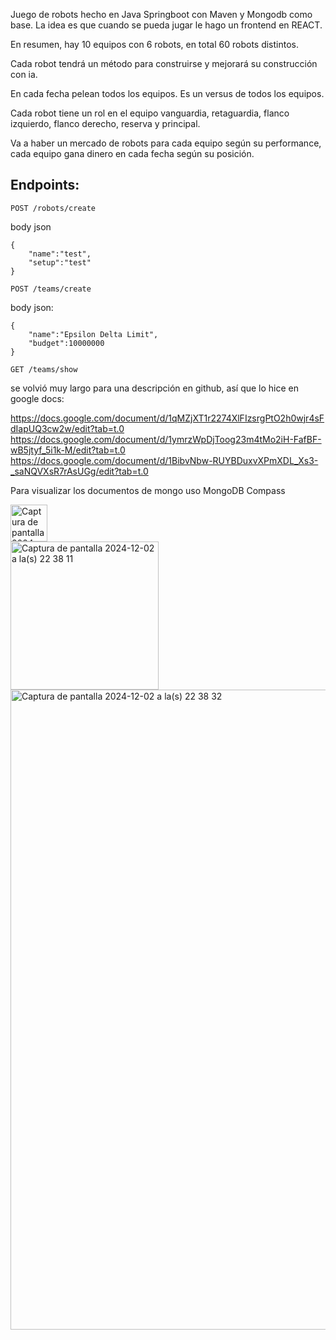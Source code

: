 Juego de robots hecho en Java Springboot con Maven y Mongodb como base.
La idea es que cuando se pueda jugar le hago un frontend en REACT.

En resumen, hay 10 equipos con 6 robots, en total 60 robots distintos.

Cada robot tendrá un método para construirse y mejorará su construcción con ia.


En cada fecha pelean todos los equipos. Es un versus de todos los equipos.


Cada robot tiene un rol en el equipo vanguardia, retaguardia, flanco izquierdo, flanco derecho, reserva y principal.


Va a haber un mercado de robots para cada equipo según su performance, cada equipo gana dinero en cada fecha según su posición.


## Endpoints:

```
POST /robots/create
```


body json
```
{
    "name":"test",
    "setup":"test"
}
```


```
POST /teams/create
```


body json:
```
{
    "name":"Epsilon Delta Limit",
    "budget":10000000
}
```

```
GET /teams/show
```


se volvió muy largo para una descripción en github, así que lo hice en google docs:


https://docs.google.com/document/d/1qMZjXT1r2274XlFIzsrgPtO2h0wjr4sFdIapUQ3cw2w/edit?tab=t.0
https://docs.google.com/document/d/1ymrzWpDjToog23m4tMo2iH-FafBF-wB5jtyf_5i1k-M/edit?tab=t.0
https://docs.google.com/document/d/1BibvNbw-RUYBDuxvXPmXDL_Xs3-_saNQVXsR7rAsUGg/edit?tab=t.0

Para visualizar los documentos de mongo uso MongoDB Compass

<img width="59" alt="Captura de pantalla 2024-12-02 a la(s) 22 37 58" src="https://github.com/user-attachments/assets/696f25bc-9132-4073-9745-20faed51fc1f">


<br>
<img width="237" alt="Captura de pantalla 2024-12-02 a la(s) 22 38 11" src="https://github.com/user-attachments/assets/386f2ef9-9815-4f60-b7aa-721d63db2233">
<br>

<img width="1024" alt="Captura de pantalla 2024-12-02 a la(s) 22 38 32" src="https://github.com/user-attachments/assets/0a256e33-3449-4451-b148-5026e8d3eaf8">








